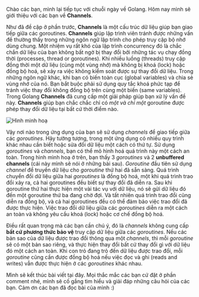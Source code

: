 Chào các bạn, mình lại tiếp tục với chuỗi ngày về Golang. Hôm nay mình sẽ giới thiệu với các bạn về **Channels**.

Như đã đề cập ở phần trước, **Channels** là một cấu trúc dữ liệu giúp bạn giao tiếp giữa các goroutines. **Channels** giúp lập trình viên tránh được những vấn đề thường thấy trong những ngôn ngữ lập trình cho phép truy cập bộ nhớ dùng chung. Một nhiệm vụ rất khó của lập trình concurrency đó là chắc chắn dữ liệu của bạn không bất ngờ bị thay đổi bởi những tác vụ chạy đồng thời (processes, thread or goroutines). Khi nhiều luồng (threads) truy cập đồng thời một dữ liệu (cùng một vùng nhớ) mà không bị khoá (lock) hoặc đồng bộ hoá, sẽ xảy ra việc không kiểm soát được sự thay đổi dữ liệu. Trong những ngôn ngữ khác, khi bạn có biến toàn cục (global variables) và chia sẻ vùng nhớ của nó. Bạn bắt buộc phải sử dụng quy tắc khoá phức tạp để tránh việc thay đổi  không đồng bộ trên cùng một biến (same variables). Trong Golang **Channels** đã cung cấp một giải pháp giúp bạn xử lý vấn đề này. **Channels** giúp bạn chắc chắc chỉ có *một và chỉ một* goroutine được phép thay đổi dữ liệu tại bất cứ thời điểm nào.

![Hình minh hoạ](https://images.viblo.asia/c0a34913-c4aa-4d7a-9743-dbd84befbe9a.png)

Vậy nơi nào trong ứng dụng của bạn sẽ sử dụng  *channels* để giao tiếp giữa các *goroutines*. Hãy tưởng tượng, trong một ứng dụng có nhiều quy trình khác nhau cần biết hoặc sửa đổi dữ liệu một cách có thứ tự. Sử dụng *goroutines* và *channels*, bạn có thể mô hình hoá quá trình này một cách an toàn. Trong hình mình hoạ ở trên, bạn thấy 3 *goroutines* và 2 **unbuffered channels** (cái này mình sẽ nói ở những bài sau). *Goroutine* đầu tiên sử dụng *channel* để truyền dữ liệu cho *goroutine* thứ hai đã sẵn sàng. Quá trình chuyển đổi dữ liệu giữa hai *goroutines* là đồng bộ hoá, một khi quá trình trao đổi xảy ra, cả hai goroutines đều biết sự thay đổi đã diễn ra. Sau khi goroutine thứ hai thực hiện một vài tác vụ với dữ liệu, nó sẽ gửi dữ liệu đó đến một goroutine thứ ba đang chờ đợi. Và tất nhiên quá trình trao đổi cũng diễn ra đồng bộ, và cả hai goroutines đều có thể đảm bảo việc trao đổi đã được thực hiện. Việc trao đổi dữ liệu giữa các *goroutines* diễn ra một cách an toàn và không yêu cầu khoá (lock) hoặc cơ chế đồng bộ hoá.

Điều rất quan trọng mà các bạn cần chú ý, đó là *channels* không cung cấp **bất cứ phương thức bảo vệ** truy cập dữ liệu giữa các *goroutines*. Nếu các bản sao của dữ liệu được trao đổi thông qua một *channels*, thì mỗi *goroutine* sẽ có một bản sao riêng, và thực hiện thay đổi bất cứ thay đổi gì với dữ liệu đó một cách an toàn. Khi con trỏ đang trỏ đến dữ liệu được trao đổi, mỗi *goroutine* cũng cần được đồng bộ hoá nếu việc đọc và ghi (reads and writes) vẫn được thực hiện ở các *goroutines* khác nhau.

Mình sẽ kết thúc bài viết tại đây. Mọi thắc mắc các bạn cứ đặt ở phần comment nhé, mình sẽ cố gắng tìm hiểu và giải đáp những câu hỏi của các bạn. Cảm ơn các bạn đã đọc bài của mình :)